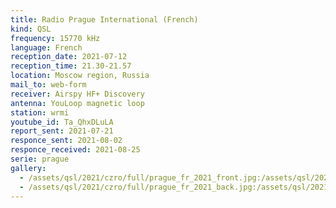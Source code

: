 ```yaml
---
title: Radio Prague International (French)
kind: QSL
frequency: 15770 kHz
language: French
reception_date: 2021-07-12
reception_time: 21.30-21.57
location: Moscow region, Russia
mail_to: web-form
receiver: Airspy HF+ Discovery
antenna: YouLoop magnetic loop
station: wrmi
youtube_id: Ta_QhxDLuLA
report_sent: 2021-07-21
responce_sent: 2021-08-02
responce_received: 2021-08-25
serie: prague
gallery:
  - /assets/qsl/2021/czro/full/prague_fr_2021_front.jpg:/assets/qsl/2021/czro/small/prague_fr_2021_front.jpg
  - /assets/qsl/2021/czro/full/prague_fr_2021_back.jpg:/assets/qsl/2021/czro/small/prague_fr_2021_back.jpg
---
```

